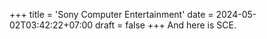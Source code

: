 +++
title = 'Sony Computer Entertainment'
date = 2024-05-02T03:42:22+07:00
draft = false
+++
And here is SCE.
